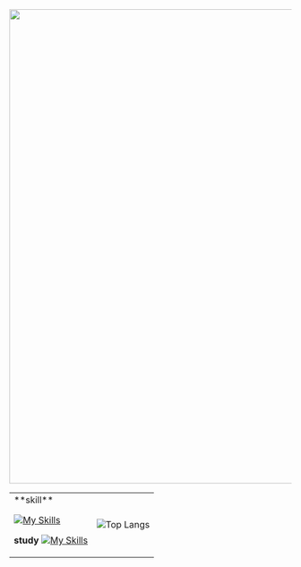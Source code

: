 <img style="width:846px; display:block;" src="https://github.com/wihyanghoon/wihyanghoon/assets/66665468/4dd7fcf7-6156-4a26-b138-0b6dcc30b98c"/>

<table style="width:846px;">
  <tr>
    <td>
    **skill**
      
[![My Skills](https://skillicons.dev/icons?i=html,css,scss,js,ts,jquery,emotion,redux,nodejs,express,react,next,figma,postman,vscode,mongodb,webpack,babel&perline=6)](https://skillicons.dev)

**study**
[![My Skills](https://skillicons.dev/icons?i=c,java,mysql)](https://skillicons.dev)
    </td>
    <td>
      ![Top Langs](https://github-readme-stats.vercel.app/api/top-langs/?username=wihyanghoon&hide_progress=true)
    </td>
  </tr>
</table>
